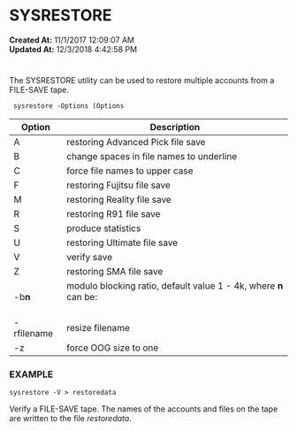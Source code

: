 # SYSRESTORE

**Created At:** 11/1/2017 12:09:07 AM  
**Updated At:** 12/3/2018 4:42:58 PM  


# 


The SYSRESTORE utility can be used to restore multiple accounts from a FILE-SAVE tape.

```
 sysrestore -Options (Options
```


| Option<br> | Description<br> |
| --- | --- |
| A<br> | restoring Advanced Pick file save<br> |
| B<br> | change spaces in file names to underline<br> |
| C<br> | force file names to upper case<br> |
| F<br> | restoring Fujitsu file save<br> |
| M<br> | restoring Reality file save<br> |
| R<br> | restoring R91 file save<br> |
| S<br> | produce statistics<br> |
| U<br> | restoring Ultimate file save<br> |
| V<br> | verify save<br> |
| Z<br> | restoring SMA file save<br> |
| -b**n**<br> | modulo blocking ratio, default value 1 - 4k, where **n** can be:<br><br>| **8**<br> | Source machine used half k frames<br> |<br>| **4**<br> | Source machine used 1k frames<br> |<br>| **2**<br> | Source machine used 2k frames<br> |<br><br> |
| -rfilename<br> | resize filename<br> |
| -z<br> | force OOG size to one<br> |




### EXAMPLE

```
sysrestore -V > restoredata
```

Verify a FILE-SAVE tape. The names of the accounts and files on the tape are written to the file *restoredata*.
